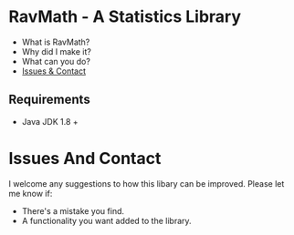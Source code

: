# RavMath - A Statistics Library

* What is RavMath?
* Why did I make it?
* What can you do?
* [Issues & Contact](#issues-and-contact)

## Requirements
* Java JDK 1.8 +

# Issues And Contact
I welcome any suggestions to how this libary can be improved. Please let me know if:
* There's a mistake you find.
* A functionality you want added to the library.
